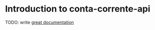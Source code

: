 # Introduction to conta-corrente-api

TODO: write [great documentation](http://jacobian.org/writing/what-to-write/)
